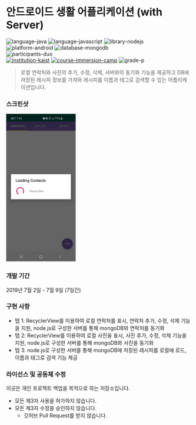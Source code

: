 # 안드로이드 생활 어플리케이션 (with Server)

![language-java][language-java]
![language-javascript][language-javascript]
![library-nodejs][library-nodejs]
![platform-android][platform-android]
![database-mongodb][database-mongodb]
<br>
![participants-duo][participants-duo]
<br>
[![institution-kaist][kaist-image]][kaist-cs-url]
[![course-immersion-camp][course-cs496]][course-cs496-url]
![grade-p][grade-p]

> 로컬 연락처와 사진의 추가, 수정, 삭제, 서버와의 동기화 기능을 제공하고 DB에 저장된 레시피 정보를 가져와 레시피를 이름과 태그로 검색할 수 있는 어플리케이션입니다.

### 스크린샷

<img src="documents/screenshot.png" height="400px">

### 개발 기간

2019년 7월 2일 - 7월 9일 (7일간)

### 구현 사항

  * 탭 1: RecyclerView를 이용하여 로컬 연락처를 표시, 연락처 추가, 수정, 삭제 기능을 지원, node.js로 구성한 서버를 통해 mongoDB와 연락처를 동기화
  * 탭 2: RecyclerView를 이용하여 로컬 사진을 표시, 사진 추가, 수정, 삭제 기능을 지원, node.js로 구성한 서버를 통해 mongoDB와 사진을 동기화
  * 탭 3: node.js로 구성한 서버를 통해 mongoDB에 저장된 레시피를 로컬에 로드, 이름과 태그로 검색 기능 제공

### 라이선스 및 공동체 수정

이곳은 개인 프로젝트 백업을 목적으로 하는 저장소입니다.

  * 모든 제3자 사용을 허가하지 않습니다.
  * 모든 제3자 수정을 승인하지 않습니다.
    * 깃허브 Pull Request를 받지 않습니다.

<!-- Image definitions -->
[kaist-image]: https://img.shields.io/badge/Institution-KAIST-blue
[kaist-cs-url]: https://cs.kaist.ac.kr
[course-cs496]: https://img.shields.io/badge/Course-Immersion%20Camp-brightgreen
[course-cs496-url]: https://madcamp.io
[language-java]: https://img.shields.io/badge/Language-Java-orange
[language-javascript]: https://img.shields.io/badge/Language-JavaScript-orange
[library-nodejs]: https://img.shields.io/badge/Library-Node.js-green
[platform-android]: https://img.shields.io/badge/Platform-Android-yellowgreen
[database-mongodb]: https://img.shields.io/badge/Database-mongoDB-00cccc
[grade-p]: https://img.shields.io/badge/Grade-P-yellow
[participants-duo]: https://img.shields.io/badge/Participants-Duo%20Project-7aa3cc

